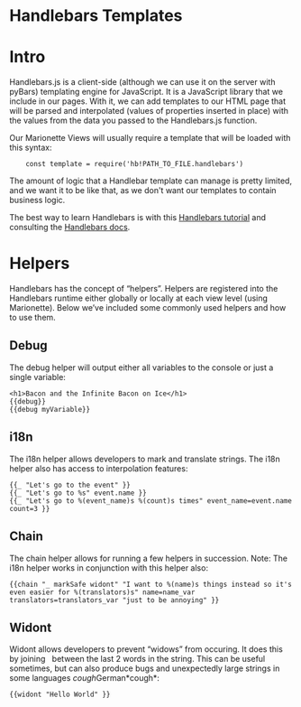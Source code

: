Handlebars Templates
====================

# Intro

Handlebars.js is a client-side (although we can use it on the server with pyBars) templating engine for JavaScript. It is a JavaScript library that we include in our pages. With it, we can add templates to our HTML page that will be parsed and interpolated (values of properties inserted in place) with the values from the data you passed to the Handlebars.js function.

Our Marionette Views will usually require a template that will be loaded with this syntax:
```
    const template = require('hb!PATH_TO_FILE.handlebars')
```

The amount of logic that a Handlebar template can manage is pretty limited, and we want it to be like that, as we don't want our templates to contain business logic.

The best way to learn Handlebars is with this [Handlebars tutorial] and consulting the [Handlebars docs].


# Helpers

Handlebars has the concept of “helpers”. Helpers are registered into the Handlebars runtime either globally or locally at each view level (using Marionette). Below we’ve included some commonly used helpers and how to use them.

## Debug

The debug helper will output either all variables to the console or just a single variable:

    <h1>Bacon and the Infinite Bacon on Ice</h1>
    {{debug}}
    {{debug myVariable}}


## i18n

The i18n helper allows developers to mark and translate strings. The i18n helper also has access to interpolation features:

    {{_ "Let's go to the event" }}
    {{_ "Let's go to %s" event.name }}
    {{_ "Let's go to %(event_name)s %(count)s times" event_name=event.name count=3 }}


## Chain

The chain helper allows for running a few helpers in succession. Note: The i18n helper works in conjunction with this helper also:

    {{chain "_ markSafe widont" "I want to %(name)s things instead so it's even easier for %(translators)s" name=name_var translators=translators_var "just to be annoying" }}


## Widont

Widont allows developers to prevent “widows” from occuring. It does this by joining &nbsp; between the last 2 words in the string. This can be useful sometimes, but can also produce bugs and unexpectedly large strings in some languages *cough*German\*cough\*:

    {{widont "Hello World" }}

  [Handlebars docs]: http://handlebarsjs.com/
  [Handlebars tutorial]: http://javascriptissexy.com/handlebars-js-tutorial-learn-everything-about-handlebars-js-javascript-templating/

